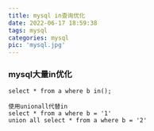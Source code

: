 ```yaml
---
title: mysql in查询优化
date: 2022-06-17 18:59:38
tags: mysql
categories: mysql
pic: 'mysql.jpg'
---
```


### mysql大量in优化

<!-- more -->

``````
select * from a where b in();
``````

``````
使用unionall代替in
select * from a where b = '1'
union all select * from a where b = '2'

``````